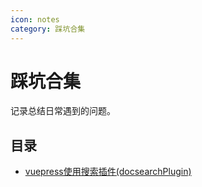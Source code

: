 ```yaml
---
icon: notes
category: 踩坑合集
---
```


# 踩坑合集

记录总结日常遇到的问题。

## 目录

- [vuepress使用搜索插件(docsearchPlugin)](docsearchPlugin.md)

